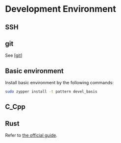 # Development Environment

## SSH

## git

See [[git]]

## Basic environment

Install basic environment by the following commands:

```bash
sudo zypper install -t pattern devel_basis
```

## C_Cpp

## Rust

Refer to [the official guide]( https://doc.rust-lang.org/book/ch01-01-installation.html ).

[//begin]: # "Autogenerated link references for markdown compatibility"
[git]: ../../../../development/VCS/git.md "Git Operations"
[//end]: # "Autogenerated link references"

